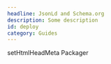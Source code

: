 ```yaml
---
headline: JsonLd and Schema.org
description: Some description
id: deploy
category: Guides
---
```


setHtmlHeadMeta
Packager

